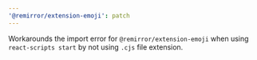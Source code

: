 ```yaml
---
'@remirror/extension-emoji': patch
---
```


Workarounds the import error for `@remirror/extension-emoji` when using `react-scripts start` by not using `.cjs` file extension.
